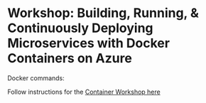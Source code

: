 # Workshop: Building, Running, & Continuously Deploying Microservices with Docker Containers on Azure

Docker commands:

Follow instructions for the [Container Workshop here](https://github.com/XpiritBV/ContainerWorkshop2018)

